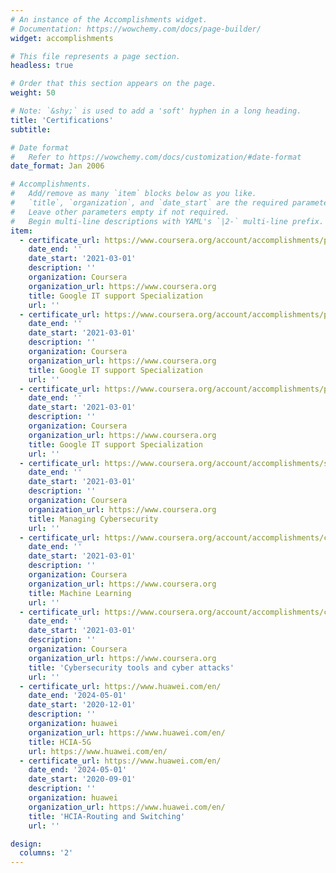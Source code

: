 ```yaml
---
# An instance of the Accomplishments widget.
# Documentation: https://wowchemy.com/docs/page-builder/
widget: accomplishments

# This file represents a page section.
headless: true

# Order that this section appears on the page.
weight: 50

# Note: `&shy;` is used to add a 'soft' hyphen in a long heading.
title: 'Certifications'
subtitle:

# Date format
#   Refer to https://wowchemy.com/docs/customization/#date-format
date_format: Jan 2006

# Accomplishments.
#   Add/remove as many `item` blocks below as you like.
#   `title`, `organization`, and `date_start` are the required parameters.
#   Leave other parameters empty if not required.
#   Begin multi-line descriptions with YAML's `|2-` multi-line prefix.
item:
  - certificate_url: https://www.coursera.org/account/accomplishments/professional-cert/UPX9JFX3GXFL
    date_end: ''
    date_start: '2021-03-01'
    description: ''
    organization: Coursera
    organization_url: https://www.coursera.org
    title: Google IT support Specialization
    url: ''
  - certificate_url: https://www.coursera.org/account/accomplishments/professional-cert/UPX9JFX3GXFL
    date_end: ''
    date_start: '2021-03-01'
    description: ''
    organization: Coursera
    organization_url: https://www.coursera.org
    title: Google IT support Specialization
    url: ''
  - certificate_url: https://www.coursera.org/account/accomplishments/professional-cert/UPX9JFX3GXFL
    date_end: ''
    date_start: '2021-03-01'
    description: ''
    organization: Coursera
    organization_url: https://www.coursera.org
    title: Google IT support Specialization
    url: ''
  - certificate_url: https://www.coursera.org/account/accomplishments/specialization/certificate/KY45QP5Q7RH2
    date_end: ''
    date_start: '2021-03-01'
    description: ''
    organization: Coursera
    organization_url: https://www.coursera.org
    title: Managing Cybersecurity
    url: ''
  - certificate_url: https://www.coursera.org/account/accomplishments/certificate/5QGD9VQC64U7
    date_end: ''
    date_start: '2021-03-01'
    description: ''
    organization: Coursera
    organization_url: https://www.coursera.org
    title: Machine Learning
    url: ''
  - certificate_url: https://www.coursera.org/account/accomplishments/certificate/SGW2PY3WQP7R
    date_end: ''
    date_start: '2021-03-01'
    description: ''
    organization: Coursera
    organization_url: https://www.coursera.org
    title: 'Cybersecurity tools and cyber attacks' 
    url: ''
  - certificate_url: https://www.huawei.com/en/
    date_end: '2024-05-01'
    date_start: '2020-12-01'
    description: ''
    organization: huawei
    organization_url: https://www.huawei.com/en/
    title: HCIA-5G
    url: https://www.huawei.com/en/
  - certificate_url: https://www.huawei.com/en/
    date_end: '2024-05-01'
    date_start: '2020-09-01'
    description: ''
    organization: huawei
    organization_url: https://www.huawei.com/en/
    title: 'HCIA-Routing and Switching'
    url: ''

design:
  columns: '2'
---
```

